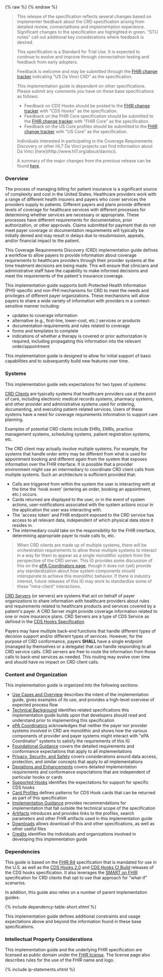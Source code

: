 {% raw %}
{% endraw %}
<blockquote class="stu-note">
<p>
This release of the specification reflects several changes based on implementer feedback about the CRD specification arising from detailed review, connectathons and implementation experience.  Significant changes to the specification are highlighted in green.  "STU notes" call out additional key considerations where feedback is desired.
</p>
<p>
This specification is a Standard for Trial Use.  It is expected to continue to evolve and improve through connectathon testing and feedback from early adopters.
</p>
<p>
Feedback is welcome and may be submitted through the <a href="http://hl7.org/fhir-issues">FHIR change tracker</a> indicating "US Da Vinci CRD" as the specification.
</p>
<p>
This implementation guide is dependent on other specifications.  Please submit any comments you have on these base specifications as follows:
</p>
<ul>
  <li>Feedback on CDS Hooks should be posted to the <a href="http://hl7.org/fhir-issues">FHIR change tracker</a> with "CDS Hooks" as the specification.</li>
  <li>Feedback on the FHIR Core specification should be submitted to the <a href="http://hl7.org/fhir-issues">FHIR change tracker</a> with "FHIR Core" as the specification.</li>
  <li>Feedback on the US Core profiles should be submitted to the <a href="http://hl7.org/fhir-issues">FHIR change tracker</a> with "US Core" as the specification.</li>
</ul>
<p>
Individuals interested in participating in the Coverage Requirements Discovery or other HL7 Da Vinci projects can find information about Da Vinci [here](http://www.hl7.org/about/davinci).
</p>
<p>
A summary of the major changes from the previous release can be found <a href="history.html">here</a>.
</p>
</blockquote>


### Overview
The process of managing billing for patient insurance is a significant source of complexity and cost in the United States.  Healthcare providers work with a range of different health insurers and payers who cover services the providers supply to patients.  Different payers and plans provide different levels of coverage for healthcare services with different processes for determining whether services are necessary or appropriate.  These processes have different requirements for documentation, prior authorization, or other approvals.  Claims submitted for payment that do not meet payer coverage or documentation requirements will typically be initially denied and may result in delays due to resubmission, appeals, and/or financial impact to the patient.

This Coverage Requirements Discovery (CRD) implementation guide defines a workflow to allow payers to provide information about coverage requirements to healthcare providers through their provider systems at the time treatment decisions are being made.  This will ensure that clinicians and administrative staff have the capability to make informed decisions and meet the requirements of the patient's insurance coverage.

This implementation guide supports both Protected Health Information (PHI)-specific and non-PHI mechanisms for CRD to meet the needs and privileges of different payer organizations.  These mechanisms will allow payers to share a wide variety of information with providers in a context-sensitive manner including:

* updates to coverage information
* alternative (e.g., first-line, lower-cost, etc.) services or products
* documentation requirements and rules related to coverage
* forms and templates to complete
* indications of whether a therapy is covered or prior authorization is required, including propagating this information into the relevant order/appointment

This implementation guide is designed to allow for initial support of basic capabilities and to subsequently build new features over time.


### Systems
This implementation guide sets expectations for two types of systems:

[CRD Clients](CapabilityStatement-crd-client.html) are typically systems that healthcare providers use at the point of care, including electronic medical records systems, pharmacy systems, and other provider and administrative systems used for ordering, documenting, and executing patient-related services. Users of these systems have a need for coverage requirements information to support care planning.

Examples of potential CRD clients include EHRs, EMRs, practice management systems, scheduling systems, patient registration systems, etc.  

The CRD client may actually involve multiple systems. For example, the systems that handle order entry may be different from what is used for appointment booking and different again from the system that exposes information over the FHIR interface. It is possible that a provider environment might use an intermediary to coordinate CRD client calls from multiple systems. Such an architecture is sufficient provided that:

* Calls are triggered from within the system the user is interacting with at the time the 'hook event' (entering an order, booking an appointment, etc.) occurs.
* Cards returned are displayed to the user, or in the event of system actions, user-notifications associated with the system actions occur in the application the user was interacting with.
* The 'access token' and FHIR endpoint exposed to the CRD service has access to all relevant data, independent of which physical data store it resides in.
* The intermediary could take on the responsibility for the FHIR interface, determining appropriate payer to route calls to, etc.

<blockquote class="stu-note">
<p>
When CRD clients are made up of multiple systems, there will be orchestration requirements to allow these multiple systems to interact in a way for them to appear as a single monolithic system from the perspective of the CRD server.  This IG provides some discussion of this on the <a href="epa.html">ePA Coordinators page</a>, though it does not (yet) provide any standardization about how system components should interoperate to achieve this monolithic behavior.  If there is industry interest, future releases of this IG may work to standardize some of these "intra-client" interactions.
</p>
</blockquote>

[CRD Servers](CapabilityStatement-crd-server.html) (or servers) are systems that act on behalf of payer organizations to share information with healthcare providers about rules and requirements related to healthcare products and services covered by a patient's payer.  A CRD Server might provide coverage information related to one or more insurance plans. CRD Servers are a type of CDS Service as defined in the [CDS Hooks Specification](https://cds-hooks.hl7.org/2.0).

Payers may have multiple back-end functions that handle different types of decision support and/or different types of services.  However, for the purpose of CRD conformance, payers **SHALL** have a single endpoint (managed by themselves or a delegate) that can handle responding to all CRD service calls.  CRD servers are free to route the information from those calls to back-end services as needed.  This routing may evolve over time and should have no impact on CRD client calls.


### Content and Organization
This implementation guide is organized into the following sections:

* [Use Cases and Overview](usecases.html) describes the intent of the implementation guide, gives examples of its use, and provides a high-level overview of expected process flow
* [Technical Background](background.html) identifies related specifications this implementation guide builds upon that developers should read and understand prior to implementing this specification
* [ePA Coordinators](epa.html) acknowledges that neither the payer nor provider systems involved in CRD are monolithic and shows how the various components of provider and payer systems might interact with "ePA Coordinator" systems to satisfy the requirements of this IG
* [Foundational Guidance](foundation.html) covers the detailed requirements and conformance expectations that apply to all implementations
* [Privacy, Security, and Safety](security.html) covers considerations around data access, protection, and similar concepts that apply to all implementations
* [Deviations and Enhancements](deviations.html) covers detailed implementation requirements and conformance expectations that are independent of particular hooks or cards
* [Supported Hooks](hooks.html) identifies the expectations for support for specific CDS hooks
* [Card Profiles](cards.html) defines patterns for CDS Hook cards that can be returned as part of this specification
* [Implementation Guidance](implementation.html) provides recommendations for implementation that fall outside the technical scope of the specification
* [Artifacts](allartifacts.html) introduces and provides links to the profiles, search parameters and other FHIR artifacts used in this implementation guide
* [Downloads](downloads.html) allows download of this and other specifications, as well as other useful files
* [Credits](credits.html) identifies the individuals and organizations involved in developing this implementation guide

### Dependencies
This guide is based on the [FHIR R4]({{site.data.fhir.path}}) specification that is mandated for use in the U.S. as well as the [CDS Hooks 2.0](https://cds-hooks.hl7.org/2.0) and [CDS Hooks CI Build](https://cds-hooks.org/specification/current/) releases of the CDS hooks specification.  It also leverages the [SMART on FHIR](http://hl7.org/fhir/smart-app-launch) specification for CRD clients that opt to use that approach for "what-if" scenarios.

In addition, this guide also relies on a number of parent implementation guides:

{% include dependency-table-short.xhtml %}

This implementation guide defines additional constraints and usage expectations above and beyond the information found in these base specifications.

### Intellectual Property Considerations
This implementation guide and the underlying FHIR specification are licensed as public domain under the [FHIR license](http://hl7.org/fhir/R4/license.html#license). The license page also describes rules for the use of the FHIR name and logo.

{% include ip-statements.xhtml %}

